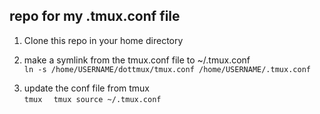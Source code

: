 ## repo for my .tmux.conf file

1.  Clone this repo in your home directory  

2.  make a symlink from the tmux.conf file to ~/.tmux.conf  
`ln -s /home/USERNAME/dottmux/tmux.conf /home/USERNAME/.tmux.conf`  

3. update the conf file from tmux  
`tmux  `
`tmux source ~/.tmux.conf`

